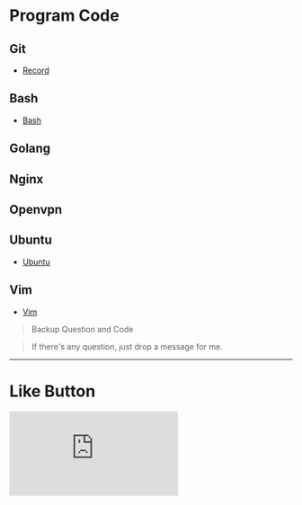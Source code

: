 # Program Code

## Git
* [Record](Git/ "Git")

## Bash
* [Bash](Bash/ "Bash")

## Golang

## Nginx

## Openvpn

## Ubuntu
* [Ubuntu](Ubuntu/ "Ubuntu")

## Vim
* [Vim](Vim/ "Vim")

>Backup Question and Code

>If there's any question, just drop a message for me.

* * *

# Like Button

  <iframe class="lc-margin-top-64 lc-margin-bottom-32 lc-mobile" data-v-b66e9a5a="" frameborder="0" src="https://button.like.co/in/embed/s9443112/button"> </iframe>

